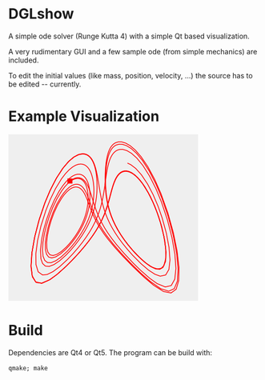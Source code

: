# DGLshow

A simple ode solver (Runge Kutta 4) with a simple Qt based
visualization.

A very rudimentary GUI and a few sample ode (from simple mechanics) are
included.

To edit the initial values (like mass, position, velocity, ...) the
source has to be edited -- currently.

# Example Visualization

![Lorenz attractor](lorenz.png)

# Build

Dependencies are Qt4 or Qt5. The program can be build with:

```
qmake; make
```
